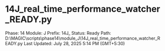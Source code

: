# 14J_real_time_performance_watcher_READY.py

Phase: 14
Module: J
Prefix: 14J_
Status: Ready
Path: D:\MAGIC\scripts\phase14\module_J\14J_real_time_performance_watcher_READY.py
Last Updated: July 28, 2025 5:14 PM (GMT+5:30)
